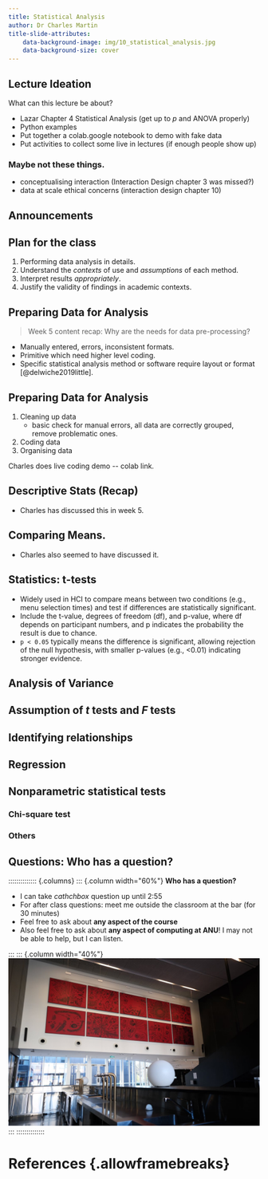 ```yaml
---
title: Statistical Analysis
author: Dr Charles Martin
title-slide-attributes:
    data-background-image: img/10_statistical_analysis.jpg
    data-background-size: cover
---
```

<!-- I like this one but I don't have subscription for downloads: https://unsplash.com/photos/female-programmer-writing-programming-code-on-laptops-and-desktop-computer-at-cozy-home-workplace-close-up-on-hands-and-keyboard-YXC9PuBblTA. -->
## Lecture Ideation

What can this lecture be about?

- Lazar Chapter 4 Statistical Analysis (get up to _p_ and ANOVA properly)
- Python examples
- Put together a colab.google notebook to demo with fake data
- Put activities to collect some live in lectures (if enough people show up)

### Maybe not these things.

- conceptualising interaction (Interaction Design chapter 3 was missed?)
- data at scale ethical concerns (interaction design chapter 10)

## Announcements

## Plan for the class

1. Performing data analysis in details.
2. Understand the *contexts* of use and *assumptions* of each method.
3. Interpret results *appropriately*.
4. Justify the validity of findings in academic contexts.

## Preparing Data for Analysis

> Week 5 content recap: Why are the needs for data pre-processing?

- Manually entered, errors, inconsistent formats.
- Primitive which need higher level coding.
- Specific statistical analysis method or software require layout or format
[@delwiche2019little].

## Preparing Data for Analysis

1. Cleaning up data
    - basic check for manual errors, all data are correctly grouped, remove problematic ones.
2. Coding data
3. Organising data 

Charles does live coding demo -- colab link.





## Descriptive Stats (Recap)
- Charles has discussed this in week 5.

## Comparing Means.
- Charles also seemed to have discussed it.


## Statistics: t-tests

- Widely used in HCI to compare means between two conditions (e.g., menu selection times) and test if differences are statistically significant.
- Include the t-value, degrees of freedom (df), and p-value, where df depends on participant numbers, and p indicates the probability the result is due to chance.
- `p < 0.05` typically means the difference is significant, allowing rejection of the null hypothesis, with smaller p-values (e.g., <0.01) indicating stronger evidence.

## Analysis of Variance

## Assumption of *t* tests and *F* tests

## Identifying relationships

## Regression

## Nonparametric statistical tests

### Chi-square test

### Others


## Questions: Who has a question?

:::::::::::::: {.columns}
::: {.column width="60%"}
**Who has a question?**

- I can take _cathchbox_ question up until 2:55
- For after class questions: meet me outside the classroom at the bar (for 30 minutes)
- Feel free to ask about **any aspect of the course**
- Also feel free to ask about **any aspect of computing at ANU**! I may not be able to help, but I can listen.

:::
::: {.column width="40%"}
![Meet you _at the bar_ for questions. 🍸🥤🫖☕️ Unfortunately no drinks served! 🙃](img/kambri-bar.jpg)
:::
::::::::::::::

# References {.allowframebreaks}
